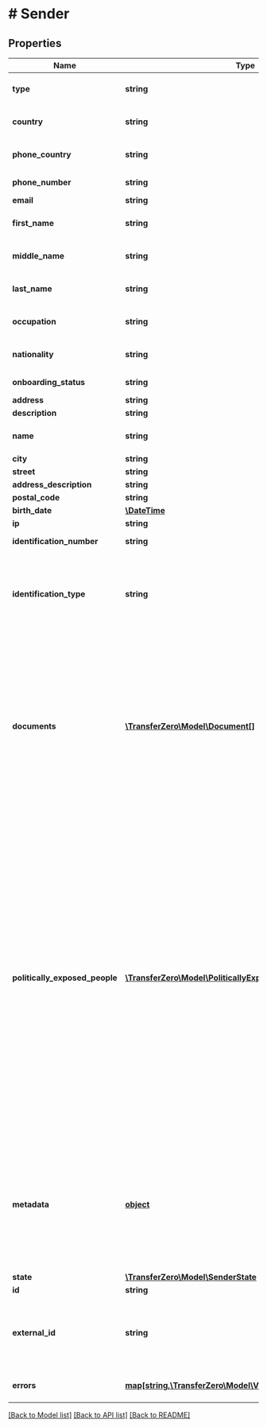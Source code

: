 # # Sender

## Properties

Name | Type | Description | Notes
------------ | ------------- | ------------- | -------------
**type** | **string** | Type of sender to create - either person or business (defaults to person) | [optional] 
**country** | **string** | Country of sender in 2-character alpha ISO 3166-2 country format | 
**phone_country** | **string** | Phone country of sender in 2-character alpha ISO 3166-2 country format | 
**phone_number** | **string** | Phone number of sender (without country callcode) | [optional] 
**email** | **string** | Email of sender | 
**first_name** | **string** | First name of sender (used only with a Personal sender) | [optional] 
**middle_name** | **string** | Middle name of sender (used only with a Personal sender) | [optional] 
**last_name** | **string** | Last name of sender (used only with a Personal sender) | [optional] 
**occupation** | **string** | Occupation of sender (used only with a Personal sender) | [optional] 
**nationality** | **string** | The nationality of the sender (used only with a Personal sender) | [optional] 
**onboarding_status** | **string** | The onboarding status of the sender | [optional] 
**address** | **string** | The address of the sender | [optional] 
**description** | **string** | Description of the sender | [optional] 
**name** | **string** | Name of sender (used only with a Business sender) | [optional] 
**city** | **string** | Sender&#39;s city | 
**street** | **string** | Sender&#39;s street | 
**address_description** | **string** | Description of address | [optional] 
**postal_code** | **string** | Zip code of sender | 
**birth_date** | [**\DateTime**](\DateTime.md) | Date of birth of sender | [optional] 
**ip** | **string** | IP of sender | 
**identification_number** | **string** | Identification number of document used | [optional] 
**identification_type** | **string** | Document to be identified. The identification type can be one of the following:  - &#x60;DL&#x60;: Driving License - &#x60;PP&#x60;: International Passport - &#x60;ID&#x60;: National ID - &#x60;OT&#x60;: Other | [optional] 
**documents** | [**\TransferZero\Model\Document[]**](Document.md) | Needed for KYC checks. Required to approve the sender unless KYC is waived for your account. Please send us an empty list of documents: &#x60;\&quot;documents\&quot;: [ ]&#x60; in the request if KYC has been waived.  If the documents already exist, please send the Document ID eg. &#x60;&#x60;&#x60;JSON \&quot;documents\&quot;: [   {     \&quot;id\&quot;: \&quot;b6648ba3-1c7b-4f59-8580-684899c84a07\&quot;   } ] &#x60;&#x60;&#x60; | 
**politically_exposed_people** | [**\TransferZero\Model\PoliticallyExposedPerson[]**](PoliticallyExposedPerson.md) | A list of politically exposed people, individuals who are or have been entrusted with prominent public functions by a country, for example heads of state or heads of government, senior politicians, senior government, judicial or military officials, senior executives of state owned corporations, important political party officials.  There is a limit of three (3) politically exposed people per Sender.  Politically exposed person example: &#x60;&#x60;&#x60;json   {     \&quot;name\&quot;: \&quot;Ronald Reagan\&quot;,     \&quot;position\&quot;: \&quot;President of the United States\&quot;,     \&quot;started_date\&quot;: \&quot;1981-01-20T00:00:00.000Z\&quot;,     \&quot;ended_date\&quot;: \&quot;1989-01-20T00:00:00.000Z\&quot;   } &#x60;&#x60;&#x60; | [optional] 
**metadata** | [**object**](.md) | Metadata of sender. You can store any detail specific to your integration here (for example the local ID of the sender on your end). When requesting sender details you will receive the sent metadata back. Also when sending sender related webhooks you will receive the details stored here as well. | [optional] 
**state** | [**\TransferZero\Model\SenderState**](SenderState.md) |  | [optional] 
**id** | **string** |  | [optional] 
**external_id** | **string** | Optional ID that is supplied by partner linking it to the partner&#39;s own Sender ID. Note: if present we will validate whether the sent ID is a duplicate in our system or not. | [optional] 
**errors** | [**map[string,\TransferZero\Model\ValidationErrorDescription[]]**](array.md) | The fields that have some problems and don&#39;t pass validation | [optional] 

[[Back to Model list]](../../README.md#documentation-for-models) [[Back to API list]](../../README.md#documentation-for-api-endpoints) [[Back to README]](../../README.md)


